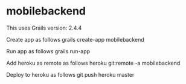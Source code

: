 mobilebackend
=============

This uses Grails version: 2.4.4

Create app as follows
grails create-app mobilebackend

Run app as follows
grails run-app

Add heroku as remote as follows
heroku git:remote -a mobilebackend

Deploy to heroku as follows
git push heroku master

